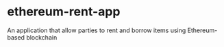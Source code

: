 # ethereum-rent-app
An application that allow parties to rent and borrow items using Ethereum-based blockchain

